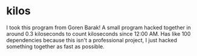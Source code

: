 # kilos
I took this program from Goren Barak!
A small program hacked together in around 0.3 kiloseconds to count kiloseconds since 12:00 AM. Has like 100 dependencies because this isn't a professional project, I just hacked something together as fast as possible.
